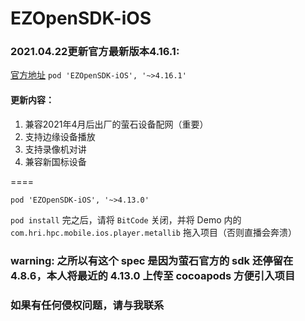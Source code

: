 EZOpenSDK-iOS
====

### 2021.04.22更新官方最新版本4.16.1:
[官方地址](https://open.ys7.com/mobile/download.html?type=app) `pod 'EZOpenSDK-iOS', '~>4.16.1'`
#### 更新内容：
1. 兼容2021年4月后出厂的萤石设备配网（重要）
2. 支持边缘设备播放
3. 支持录像机对讲
4. 兼容新国标设备


====

`pod 'EZOpenSDK-iOS', '~>4.13.0'`

`pod install` 完之后，请将 `BitCode` 关闭，并将 Demo 内的 `com.hri.hpc.mobile.ios.player.metallib` 拖入项目（否则直播会奔溃）

### warning: 之所以有这个 spec 是因为萤石官方的 sdk 还停留在 4.8.6，本人将最近的 4.13.0 上传至 cocoapods 方便引入项目
### 如果有任何侵权问题，请与我联系
